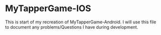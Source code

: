 # MyTapperGame-IOS
This is start of my recreation of MyTapperGame-Android. I will use this file to document any problems/Questions I have during development.




